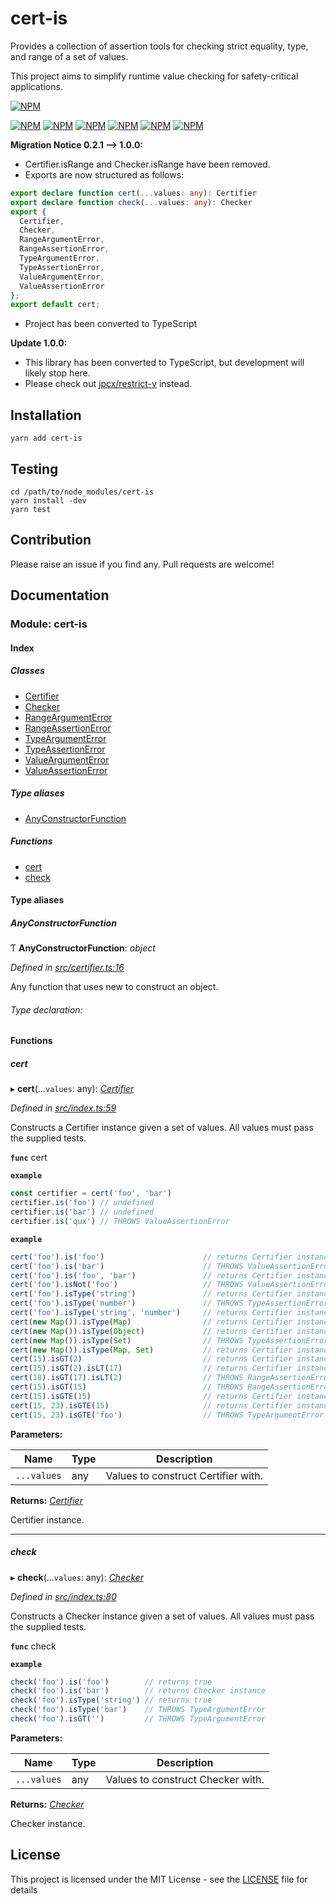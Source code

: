 # cert-is

Provides a collection of assertion tools for checking strict equality, type, and range of a set of values.

This project aims to simplify runtime value checking for safety-critical applications.

[![NPM](https://nodei.co/npm/cert-is.png)](https://nodei.co/npm/cert-is/)

[![NPM](https://img.shields.io/github/license/jpcx/cert-is.svg)](https://www.npmjs.com/package/cert-is/)
[![NPM](https://img.shields.io/node/v/cert-is.svg)](https://www.npmjs.com/package/cert-is/)
[![NPM](https://img.shields.io/npm/dm/cert-is.svg)](https://www.npmjs.com/package/cert-is/)
[![NPM](https://img.shields.io/github/last-commit/jpcx/cert-is.svg)](https://www.npmjs.com/package/cert-is/)
[![NPM](https://img.shields.io/david/jpcx/cert-is.svg)](https://www.npmjs.com/package/cert-is/)
[![NPM](https://img.shields.io/david/dev/jpcx/cert-is.svg)](https://www.npmjs.com/package/cert-is/)

**Migration Notice 0.2.1 --> 1.0.0:**

 - Certifier.isRange and Checker.isRange have been removed.
 - Exports are now structured as follows:
```ts
export declare function cert(...values: any): Certifier
export declare function check(...values: any): Checker
export {
  Certifier,
  Checker,
  RangeArgumentError,
  RangeAssertionError,
  TypeArgumentError,
  TypeAssertionError,
  ValueArgumentError,
  ValueAssertionError
};
export default cert;
```
 - Project has been converted to TypeScript

**Update 1.0.0:**

 - This library has been converted to TypeScript, but development will likely stop here.
 - Please check out [jpcx/restrict-v](https://github.com/jpcx/restrict-v) instead.

## Installation

```console
yarn add cert-is
```

## Testing

```console
cd /path/to/node_modules/cert-is
yarn install -dev
yarn test
```

## Contribution

Please raise an issue if you find any. Pull requests are welcome!

## Documentation

### Module: cert-is

#### Index

##### Classes

* [Certifier](docs/classes/cert_is.certifier.md)
* [Checker](docs/classes/cert_is.checker.md)
* [RangeArgumentError](docs/classes/cert_is.rangeargumenterror.md)
* [RangeAssertionError](docs/classes/cert_is.rangeassertionerror.md)
* [TypeArgumentError](docs/classes/cert_is.typeargumenterror.md)
* [TypeAssertionError](docs/classes/cert_is.typeassertionerror.md)
* [ValueArgumentError](docs/classes/cert_is.valueargumenterror.md)
* [ValueAssertionError](docs/classes/cert_is.valueassertionerror.md)

##### Type aliases

* [AnyConstructorFunction](README.md#anyconstructorfunction)

##### Functions

* [cert](README.md#cert)
* [check](README.md#check)

#### Type aliases

##### AnyConstructorFunction

Ƭ **AnyConstructorFunction**: *object*

*Defined in [src/certifier.ts:16](https://github.com/jpcx/cert-is/blob/09879b3/src/certifier.ts#L16)*

Any function that uses new to construct an object.

###### Type declaration:

#### Functions

##### cert

▸ **cert**(...`values`: any): *[Certifier](docs/classes/cert_is.certifier.md)*

*Defined in [src/index.ts:59](https://github.com/jpcx/cert-is/blob/09879b3/src/index.ts#L59)*

Constructs a Certifier instance given a set of values. All values must pass
the supplied tests.

**`func`** cert

**`example`** 
```js
const certifier = cert('foo', 'bar')
certifier.is('foo') // undefined
certifier.is('bar') // undefined
certifier.is('qux') // THROWS ValueAssertionError
```

**`example`** 
```js
cert('foo').is('foo')                      // returns Certifier instance
cert('foo').is('bar')                      // THROWS ValueAssertionError
cert('foo').is('foo', 'bar')               // returns Certifier instance
cert('foo').isNot('foo')                   // THROWS ValueAssertionError
cert('foo').isType('string')               // returns Certifier instance
cert('foo').isType('number')               // THROWS TypeAssertionError
cert('foo').isType('string', 'number')     // returns Certifier instance
cert(new Map()).isType(Map)                // returns Certifier instance
cert(new Map()).isType(Object)             // returns Certifier instance
cert(new Map()).isType(Set)                // THROWS TypeAssertionError
cert(new Map()).isType(Map, Set)           // returns Certifier instance
cert(15).isGT(2)                           // returns Certifier instance
cert(15).isGT(2).isLT(17)                  // returns Certifier instance
cert(18).isGT(17).isLT(2)                  // THROWS RangeAssertionError
cert(15).isGT(15)                          // THROWS RangeAssertionError
cert(15).isGTE(15)                         // returns Certifier instance
cert(15, 23).isGTE(15)                     // returns Certifier instance
cert(15, 23).isGTE('foo')                  // THROWS TypeArgumentError
```

**Parameters:**

Name | Type | Description |
------ | ------ | ------ |
`...values` | any | Values to construct Certifier with. |

**Returns:** *[Certifier](docs/classes/cert_is.certifier.md)*

Certifier instance.

___

##### check

▸ **check**(...`values`: any): *[Checker](docs/classes/cert_is.checker.md)*

*Defined in [src/index.ts:80](https://github.com/jpcx/cert-is/blob/09879b3/src/index.ts#L80)*

Constructs a Checker instance given a set of values. All values must pass
the supplied tests.

**`func`** check

**`example`** 
```js
check('foo').is('foo')        // returns true
check('foo').is('bar')        // returns Checker instance
check('foo').isType('string') // returns true
check('foo').isType('bar')    // THROWS TypeArgumentError
check('foo').isGT('')         // THROWS TypeArgumentError
```

**Parameters:**

Name | Type | Description |
------ | ------ | ------ |
`...values` | any | Values to construct Checker with. |

**Returns:** *[Checker](docs/classes/cert_is.checker.md)*

Checker instance.

## License

This project is licensed under the MIT License - see the [LICENSE](LICENSE) file for details

